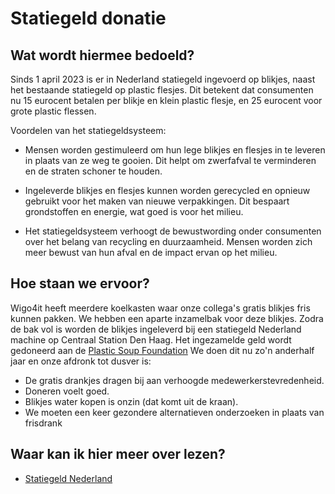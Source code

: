 # Statiegeld donatie

## Wat wordt hiermee bedoeld?
Sinds 1 april 2023 is er in Nederland statiegeld ingevoerd op blikjes, naast het bestaande statiegeld op plastic flesjes. Dit betekent dat consumenten nu 15 eurocent betalen per blikje en klein plastic flesje, en 25 eurocent voor grote plastic flessen.

Voordelen van het statiegeldsysteem:

- Mensen worden gestimuleerd om hun lege blikjes en flesjes in te leveren in plaats van ze weg te gooien. Dit helpt om zwerfafval te verminderen en de straten schoner te houden.

- Ingeleverde blikjes en flesjes kunnen worden gerecycled en opnieuw gebruikt voor het maken van nieuwe verpakkingen. Dit bespaart grondstoffen en energie, wat goed is voor het milieu.

- Het statiegeldsysteem verhoogt de bewustwording onder consumenten over het belang van recycling en duurzaamheid. Mensen worden zich meer bewust van hun afval en de impact ervan op het milieu.

## Hoe staan we ervoor?
Wigo4it heeft meerdere koelkasten waar onze collega's gratis blikjes fris kunnen pakken. We hebben een aparte inzamelbak voor deze blikjes. Zodra de bak vol is worden de blikjes ingeleverd bij een statiegeld Nederland machine op Centraal Station Den Haag. Het ingezamelde geld wordt gedoneerd aan de <a href="https://www.plasticsoupfoundation.org/doneer-statiegeld-aan-plastic-soup-foundation/#:~:text=Per%201%20juli%202021%20zit,milieuorganisaties%20jarenlang%20hard%20voor%20gemaakt.">Plastic Soup Foundation</a>
We doen dit nu zo'n anderhalf jaar en onze afdronk tot dusver is:

- De gratis drankjes dragen bij aan verhoogde medewerkerstevredenheid.
- Doneren voelt goed.
- Blikjes water kopen is onzin (dat komt uit de kraan).
- We moeten een keer gezondere alternatieven onderzoeken in plaats van frisdrank

## Waar kan ik hier meer over lezen?
- <a href="https://www.statiegeldnederland.nl/">Statiegeld Nederland</a>







